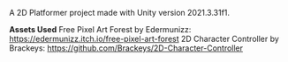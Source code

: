 A 2D Platformer project made with Unity version 2021.3.31f1.

**Assets Used**
Free Pixel Art Forest by Edermunizz: https://edermunizz.itch.io/free-pixel-art-forest
2D Character Controller by Brackeys: https://github.com/Brackeys/2D-Character-Controller
